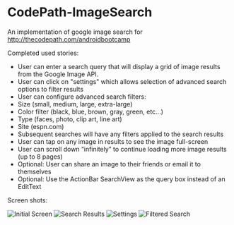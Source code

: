 CodePath-ImageSearch
====================
An implementation of google image search for http://thecodepath.com/androidbootcamp

Completed used stories:
* User can enter a search query that will display a grid of image results from the Google Image API.
* User can click on "settings" which allows selection of advanced search options to filter results
* User can configure advanced search filters:
 * Size (small, medium, large, extra-large)
 * Color filter (black, blue, brown, gray, green, etc...)
 * Type (faces, photo, clip art, line art)
 * Site (espn.com)
* Subsequent searches will have any filters applied to the search results
* User can tap on any image in results to see the image full-screen
* User can scroll down “infinitely” to continue loading more image results (up to 8 pages)
* Optional: User can share an image to their friends or email it to themselves
* Optional: Use the ActionBar SearchView as the query box instead of an EditText

Screen shots:

![Initial Screen](http://i.imgur.com/cZIl6Ssl.png)
![Search Results](http://i.imgur.com/XB1CsNxl.png)
![Settings](http://i.imgur.com/fQzORw1l.png)
![Filtered Search](http://i.imgur.com/GrgZLFXl.png)
